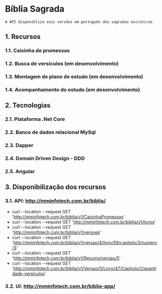 # Bíblia Sagrada

	A API disponibliza seis versões em português das sagradas escrutiras 

## 1. Recursos
### 1.1. Caixinha de promessas	
### 1.2. Busca de versículos (em desenvolvimento)	
### 1.3. Montagem de plano de estudo (em desenvolvimento)	
### 1.4. Acompanhamento do estudo (em desenvolvimento)
	
## 2. Tecnologias	
### 2.1. Plataforma .Net Core	
### 2.2. Banco de dados relacional MySql	
### 2.3. Dapper	
### 2.4. Domain Driven Design - DDD	
### 2.5. Angular
	
## 3. Disponibilização dos recursos	
### 3.1. API: http://mminfotech.com.br/biblia/
* curl --location --request GET 'http://mminfotech.com.br/biblia/v1/CaixinhaPromessas'	
* curl --location --request GET 'http://mminfotech.com.br/biblia/v1/livros'
* curl --location --request GET 'http://mminfotech.com.br/biblia/v1/versoes'
* curl --location --request GET 'http://mminfotech.com.br/biblia/v1/versao/4/livro/59/capitulo/3/numero/3'
* curl --location --request GET 'http://mminfotech.com.br/biblia/v1/Resumo/versao/5'
* curl --location --request GET 'http://mminfotech.com.br/biblia/v1/Versao/5/Livro/47/Capitulo/2/quantidade-versiculos'
### 3.2. UI: http://mminfotech.com.br/biblia-app/